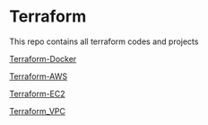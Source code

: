 # Terraform
This repo contains all terraform codes and projects

[Terraform-Docker](https://github.com/sanjukuruvilla/Terraform_docker)

[Terraform-AWS](https://github.com/sanjukuruvilla/Terraform_AWS)

[Terraform-EC2](https://github.com/sanjukuruvilla/Terraform_workshop)

[Terraform_VPC](https://github.com/sanjukuruvilla/TF_VPC)
